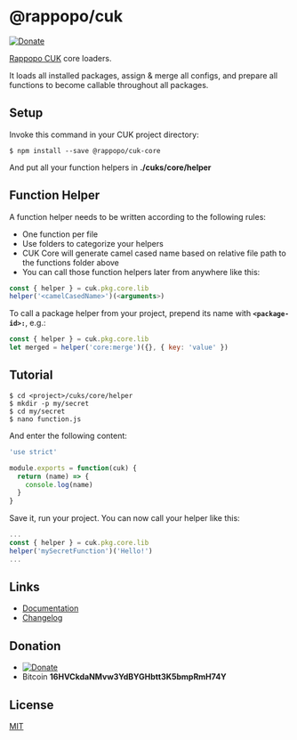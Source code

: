 # @rappopo/cuk

[![Donate](https://img.shields.io/badge/Donate-PayPal-green.svg)](https://paypal.me/ardhilukianto)

[Rappopo CUK](https://docs.rappopo.com/cuk/) core loaders.

It loads all installed packages, assign & merge all configs, and prepare all functions to become callable throughout all packages.

## Setup

Invoke this command in your CUK project directory:

```
$ npm install --save @rappopo/cuk-core
```

And put all your function helpers in **./cuks/core/helper**

## Function Helper

A function helper needs to be written according to the following rules:

- One function per file
- Use folders to categorize your helpers
- CUK Core will generate camel cased name based on relative file path to the functions folder above
- You can call those function helpers later from anywhere like this:

```js
const { helper } = cuk.pkg.core.lib
helper('<camelCasedName>')(<arguments>)
```

To call a package helper from your project, prepend its name with **`<package-id>:`**, e.g.:

```js
const { helper } = cuk.pkg.core.lib
let merged = helper('core:merge')({}, { key: 'value' })
```


## Tutorial

```
$ cd <project>/cuks/core/helper
$ mkdir -p my/secret
$ cd my/secret
$ nano function.js
```

And enter the following content:

```js
'use strict'

module.exports = function(cuk) {
  return (name) => {
    console.log(name)
  }
}
```

Save it, run your project. You can now call your helper like this:

```js
...
const { helper } = cuk.pkg.core.lib
helper('mySecretFunction')('Hello!')
...
```

## Links

* [Documentation](https://docs.rappopo.com/cuk/)
* [Changelog](CHANGELOG.md)

## Donation
* [![Donate](https://img.shields.io/badge/Donate-PayPal-green.svg)](https://paypal.me/ardhilukianto)
* Bitcoin **16HVCkdaNMvw3YdBYGHbtt3K5bmpRmH74Y**

## License

[MIT](LICENSE.md)
